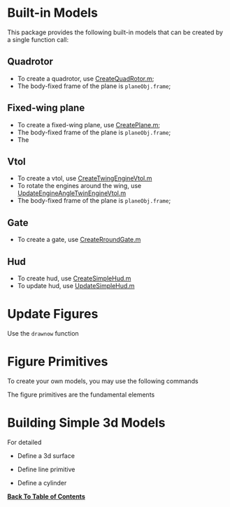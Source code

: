 
# Built-in Models
This package provides the following built-in models that can be created by a single function call:
## Quadrotor
- To create a quadrotor, use [CreateQuadRotor.m](../../src/models/CreateQuadRotor.m);
- The body-fixed frame of the plane is ``planeObj.frame``;


## Fixed-wing plane
- To create a fixed-wing plane, use [CreatePlane.m](../../src/models/CreatePlane.m);
- The body-fixed frame of the plane is ``planeObj.frame``;
- The 

## Vtol

- To create a vtol, use [CreateTwingEngineVtol.m](../../src/models/CreateTwingEngineVtol.m)
- To rotate the engines around the wing, use [UpdateEngineAngleTwinEngineVtol.m](../../src/models/UpdateEngineAngleTwinEngineVtol.m)
- The body-fixed frame of the plane is ``planeObj.frame``;

## Gate

- To create a gate, use [CreateRroundGate.m](../../src/models/CreateRroundGate.m)

## Hud

- To create hud, use [CreateSimpleHud.m](../../src/hud/CreateSimpleHud.m)
- To update hud, use [UpdateSimpleHud.m](../../src/hud/UpdateSimpleHud.m)

# Update Figures
Use the ``drawnow`` function

# Figure Primitives
To create your own models, you may use the following commands

The figure primitives are the fundamental elements 

# Building Simple 3d Models
For detailed 
- Define a 3d surface

- Define line primitive

- Define a cylinder



**[Back To Table of Contents](../README.md)**